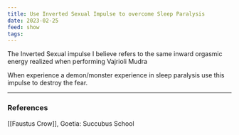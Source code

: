 ```yaml
---
title: Use Inverted Sexual Impulse to overcome Sleep Paralysis
date: 2023-02-25
feed: show
tags:
---
```


The Inverted Sexual impulse I believe refers to the same inward orgasmic energy realized when performing Vajrioli Mudra

When experience a demon/monster experience in sleep paralysis use this impulse to destroy the fear.

___
### References
[[Faustus Crow]], Goetia: Succubus School

